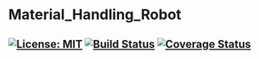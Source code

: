 # Material_Handling_Robot
[![License: MIT](https://img.shields.io/badge/License-MIT-yellow.svg)](https://opensource.org/licenses/MIT)
[![Build Status](https://travis-ci.org/vamshibogoju/Material_Handling_Robot.svg?branch=iteration_development_1)](https://travis-ci.org/vamshibogoju/Material_Handling_Robot)
[![Coverage Status](https://coveralls.io/repos/github/vamshibogoju/Material_Handling_Robot/badge.svg?branch=iteration_development_1)](https://coveralls.io/github/vamshibogoju/Material_Handling_Robot?branch=iteration_development_1)
---
